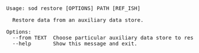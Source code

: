 <!-- Automatically generated with dumpdocs.sh -- DO NOT EDIT!!! -->
<pre>
Usage: sod restore [OPTIONS] PATH [REF_ISH]

  Restore data from an auxiliary data store.

Options:
  --from TEXT  Choose particular auxiliary data store to restore from
  --help       Show this message and exit.
</pre>
